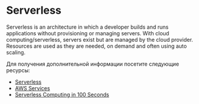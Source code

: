 # Serverless

Serverless is an architecture in which a developer builds and runs applications without provisioning or managing servers. With cloud computing/serverless, servers exist but are managed by the cloud provider. Resources are used as they are needed, on demand and often using auto scaling.

Для получения дополнительной информации посетите следующие ресурсы:

- [Serverless](https://www.ibm.com/cloud/learn/serverless)
- [AWS Services](https://aws.amazon.com/serverless/)
- [Serverless Computing in 100 Seconds](https://www.youtube.com/watch?v=W_VV2Fx32_Y&ab_channel=Fireship)
